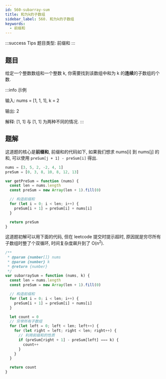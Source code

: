 ```yaml
---
id: 560-subarray-sum
title: 和为k的子数组
sidebar_label: 560. 和为k的子数组
keywords:
  - 前缀和
---
```


:::success Tips
题目类型: 前缀和
:::

## 题目

给定一个整数数组和一个整数 k, 你需要找到该数组中和为 k 的**连续**的子数组的个数.

:::info 示例

输入: nums = [1, 1, 1], k = 2

输出: 2

解释: [1, 1] 与 [1, 1] 为两种不同的情况.
:::

## 题解

这道题的核心是**前缀和**, 前缀和的代码如下, 如果我们想求 nums[i] 到 nums[j] 的和, 可以使用 `preSum[j + 1] - preSum[i]` 得出.

```ts
nums = [3, 5, 2, -2, 4, 1]
preSum = [0, 3, 8, 10, 8, 12, 13]
```

```ts
var getPreSum = function (nums) {
  const len = nums.length
  const preSum = new Array(len + 1).fill(0)

  // 构造前缀和
  for (let i = 0; i < len; i++) {
    preSum[i + 1] = preSum[i] + nums[i]
  }

  return preSum
}
```

这道题初解可以用下面的代码, 但在 leetcode 提交时提示超时, 原因就是穷尽所有子数组时整了个双循环, 时间复杂度飙升到了 O(n<sup>2</sup>).

```ts
/**
 * @param {number[]} nums
 * @param {number} k
 * @return {number}
 */
var subarraySum = function (nums, k) {
  const len = nums.length
  const preSum = new Array(len + 1).fill(0)

  // 构造前缀和
  for (let i = 0; i < len; i++) {
    preSum[i + 1] = preSum[i] + nums[i]
  }

  let count = 0
  // 穷举所有子数组
  for (let left = 0; left < len; left++) {
    for (let right = left; right < len; right++) {
      // 利用前缀和的性质
      if (preSum[right + 1] - preSum[left] === k) {
        count++
      }
    }
  }

  return count
}
```
